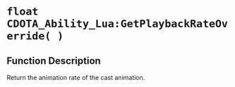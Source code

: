 # `float CDOTA_Ability_Lua:GetPlaybackRateOverride( )`
## Function Description
Return the animation rate of the cast animation.
